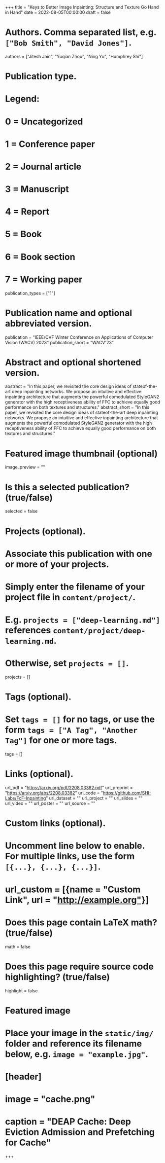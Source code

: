 +++
title = "Keys to Better Image Inpainting: Structure and Texture Go Hand in Hand"
date = 2022-08-05T00:00:00
draft = false

# Authors. Comma separated list, e.g. `["Bob Smith", "David Jones"]`.
authors = ["Jitesh Jain", "Yuqian Zhou", "Ning Yu", "Humphrey Shi"]

# Publication type.
# Legend:
# 0 = Uncategorized
# 1 = Conference paper
# 2 = Journal article
# 3 = Manuscript
# 4 = Report
# 5 = Book
# 6 = Book section
# 7 = Working paper
publication_types = ["1"]

# Publication name and optional abbreviated version.
publication = "IEEE/CVF Winter Conference on Applications of Computer Vision (WACV) 2023"
publication_short = "WACV'23"

# Abstract and optional shortened version.
abstract = "In this paper, we revisited the core design ideas of stateof-the-art deep inpainting networks. We propose an intuitive and effective inpainting architecture that augments the powerful comodulated StyleGAN2 generator with the high receptiveness ability of FFC to achieve equally good performance on both textures and structures."
abstract_short = "In this paper, we revisited the core design ideas of stateof-the-art deep inpainting networks. We propose an intuitive and effective inpainting architecture that augments the powerful comodulated StyleGAN2 generator with the high receptiveness ability of FFC to achieve equally good performance on both textures and structures."

# Featured image thumbnail (optional)
image_preview = ""

# Is this a selected publication? (true/false)
selected = false

# Projects (optional).
#   Associate this publication with one or more of your projects.
#   Simply enter the filename of your project file in `content/project/`.
#   E.g. `projects = ["deep-learning.md"]` references `content/project/deep-learning.md`.
#   Otherwise, set `projects = []`.
projects = []

# Tags (optional).
#   Set `tags = []` for no tags, or use the form `tags = ["A Tag", "Another Tag"]` for one or more tags.
tags = []

# Links (optional).
url_pdf = "https://arxiv.org/pdf/2208.03382.pdf"
url_preprint = "https://arxiv.org/abs/2208.03382"
url_code = "https://github.com/SHI-Labs/FcF-Inpainting"
url_dataset = ""
url_project = ""
url_slides = ""
url_video = ""
url_poster = ""
url_source = ""

# Custom links (optional).
#   Uncomment line below to enable. For multiple links, use the form `[{...}, {...}, {...}]`.
# url_custom = [{name = "Custom Link", url = "http://example.org"}]

# Does this page contain LaTeX math? (true/false)
math = false

# Does this page require source code highlighting? (true/false)
highlight = false

# Featured image
# Place your image in the `static/img/` folder and reference its filename below, e.g. `image = "example.jpg"`.
# [header]
# image = "cache.png"
# caption = "DEAP Cache: Deep Eviction Admission and Prefetching for Cache"

+++
